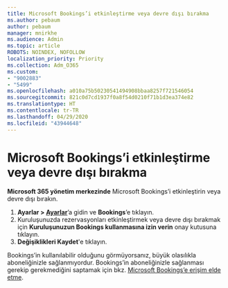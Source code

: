 ```yaml
---
title: Microsoft Bookings’i etkinleştirme veya devre dışı bırakma
ms.author: pebaum
author: pebaum
manager: mnirkhe
ms.audience: Admin
ms.topic: article
ROBOTS: NOINDEX, NOFOLLOW
localization_priority: Priority
ms.collection: Adm_O365
ms.custom:
- "9002883"
- "5499"
ms.openlocfilehash: a010a75b50230541494908bbaa8257f721546054
ms.sourcegitcommit: 821c0d7cd1937f0a8f54d0210f71b1d3ea374e82
ms.translationtype: HT
ms.contentlocale: tr-TR
ms.lasthandoff: 04/29/2020
ms.locfileid: "43944648"
---
```

# <a name="enable-or-disable-microsoft-bookings"></a>Microsoft Bookings’i etkinleştirme veya devre dışı bırakma

**Microsoft 365 yönetim merkezinde** Microsoft Bookings’i etkinleştirin veya devre dışı bırakın.

1. **Ayarlar > [Ayarlar](https://admin.microsoft.com/Adminportal/Home?source=applauncher#/Settings/Services)**’a gidin ve **Bookings**’e tıklayın.
2. Kuruluşunuzda rezervasyonları etkinleştirmek veya devre dışı bırakmak için **Kuruluşunuzun Bookings kullanmasına izin verin** onay kutusuna tıklayın.
3. **Değişiklikleri Kaydet**'e tıklayın.

Bookings’in kullanılabilir olduğunu görmüyorsanız, büyük olasılıkla aboneliğinizle sağlanmıyordur. Bookings’in aboneliğinizle sağlanması gerekip gerekmediğini saptamak için bkz. [Microsoft Bookings’e erişim elde etme](https://support.microsoft.com/tr-TR/office/get-access-to-microsoft-bookings-5382dc07-aaa5-45c9-8767-502333b214ce).
